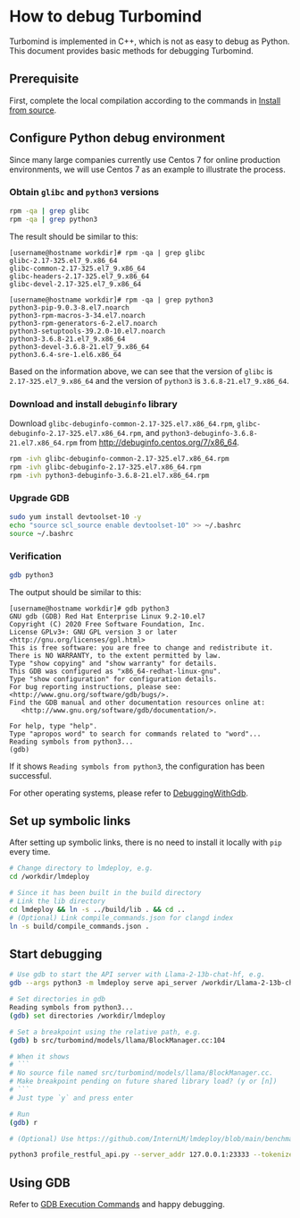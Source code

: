 # How to debug Turbomind

Turbomind is implemented in C++, which is not as easy to debug as Python. This document provides basic methods for debugging Turbomind.

## Prerequisite

First, complete the local compilation according to the commands in [Install from source](../installation.md).

## Configure Python debug environment

Since many large companies currently use Centos 7 for online production environments, we will use Centos 7 as an example to illustrate the process.

### Obtain `glibc` and `python3` versions

```bash
rpm -qa | grep glibc
rpm -qa | grep python3
```

The result should be similar to this:

```
[username@hostname workdir]# rpm -qa | grep glibc
glibc-2.17-325.el7_9.x86_64
glibc-common-2.17-325.el7_9.x86_64
glibc-headers-2.17-325.el7_9.x86_64
glibc-devel-2.17-325.el7_9.x86_64

[username@hostname workdir]# rpm -qa | grep python3
python3-pip-9.0.3-8.el7.noarch
python3-rpm-macros-3-34.el7.noarch
python3-rpm-generators-6-2.el7.noarch
python3-setuptools-39.2.0-10.el7.noarch
python3-3.6.8-21.el7_9.x86_64
python3-devel-3.6.8-21.el7_9.x86_64
python3.6.4-sre-1.el6.x86_64
```

Based on the information above, we can see that the version of `glibc` is `2.17-325.el7_9.x86_64` and the version of `python3` is `3.6.8-21.el7_9.x86_64`.

### Download and install `debuginfo` library

Download `glibc-debuginfo-common-2.17-325.el7.x86_64.rpm`, `glibc-debuginfo-2.17-325.el7.x86_64.rpm`, and `python3-debuginfo-3.6.8-21.el7.x86_64.rpm` from http://debuginfo.centos.org/7/x86_64.

```bash
rpm -ivh glibc-debuginfo-common-2.17-325.el7.x86_64.rpm
rpm -ivh glibc-debuginfo-2.17-325.el7.x86_64.rpm
rpm -ivh python3-debuginfo-3.6.8-21.el7.x86_64.rpm
```

### Upgrade GDB

```bash
sudo yum install devtoolset-10 -y
echo "source scl_source enable devtoolset-10" >> ~/.bashrc
source ~/.bashrc
```

### Verification

```bash
gdb python3
```

The output should be similar to this:

```
[username@hostname workdir]# gdb python3
GNU gdb (GDB) Red Hat Enterprise Linux 9.2-10.el7
Copyright (C) 2020 Free Software Foundation, Inc.
License GPLv3+: GNU GPL version 3 or later <http://gnu.org/licenses/gpl.html>
This is free software: you are free to change and redistribute it.
There is NO WARRANTY, to the extent permitted by law.
Type "show copying" and "show warranty" for details.
This GDB was configured as "x86_64-redhat-linux-gnu".
Type "show configuration" for configuration details.
For bug reporting instructions, please see:
<http://www.gnu.org/software/gdb/bugs/>.
Find the GDB manual and other documentation resources online at:
   <http://www.gnu.org/software/gdb/documentation/>.

For help, type "help".
Type "apropos word" to search for commands related to "word"...
Reading symbols from python3...
(gdb)
```

If it shows `Reading symbols from python3`, the configuration has been successful.

For other operating systems, please refer to [DebuggingWithGdb](https://wiki.python.org/moin/DebuggingWithGdb).

## Set up symbolic links

After setting up symbolic links, there is no need to install it locally with `pip` every time.

```bash
# Change directory to lmdeploy, e.g.
cd /workdir/lmdeploy

# Since it has been built in the build directory
# Link the lib directory
cd lmdeploy && ln -s ../build/lib . && cd ..
# (Optional) Link compile_commands.json for clangd index
ln -s build/compile_commands.json .
```

## Start debugging

````bash
# Use gdb to start the API server with Llama-2-13b-chat-hf, e.g.
gdb --args python3 -m lmdeploy serve api_server /workdir/Llama-2-13b-chat-hf

# Set directories in gdb
Reading symbols from python3...
(gdb) set directories /workdir/lmdeploy

# Set a breakpoint using the relative path, e.g.
(gdb) b src/turbomind/models/llama/BlockManager.cc:104

# When it shows
# ```
# No source file named src/turbomind/models/llama/BlockManager.cc.
# Make breakpoint pending on future shared library load? (y or [n])
# ```
# Just type `y` and press enter

# Run
(gdb) r

# (Optional) Use https://github.com/InternLM/lmdeploy/blob/main/benchmark/profile_restful_api.py to send a request

python3 profile_restful_api.py --server_addr 127.0.0.1:23333 --tokenizer_path /workdir/Llama-2-13b-chat-hf --dataset /workdir/ShareGPT_V3_unfiltered_cleaned_split.json --concurrency 1 --num_prompts 1
````

## Using GDB

Refer to [GDB Execution Commands](https://lldb.llvm.org/use/map.html) and happy debugging.
